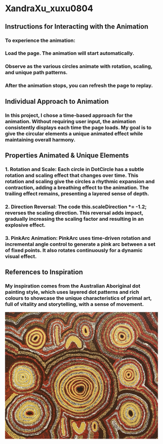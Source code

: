 # XandraXu_xuxu0804

## __Instructions for Interacting with the Animation__
### To experience the animation:
### Load the page. The animation will start automatically.
### Observe as the various circles animate with rotation, scaling, and unique path patterns.
### After the animation stops, you can refresh the page to replay.

## __Individual Approach to Animation__
### In this project, I chose a __time-based__ approach for the animation. Without requiring user input, the animation consistently displays each time the page loads. My goal is to give the circular elements a unique animated effect while maintaining overall harmony.

## __Properties Animated & Unique Elements__
### __1. Rotation and Scale:__ Each circle in DotCircle has a subtle rotation and scaling effect that changes over time. This rotation and scaling give the circles a rhythmic expansion and contraction, adding a breathing effect to the animation. The trailing effect remains, presenting a layered sense of depth.
### __2. Direction Reversal:__ The code this.scaleDirection *= -1.2; reverses the scaling direction. This reversal adds impact, gradually increasing the scaling factor and resulting in an explosive effect.
### __3. PinkArc Animation:__ PinkArc uses time-driven rotation and incremental angle control to generate a pink arc between a set of fixed points. It also rotates continuously for a dynamic visual effect.

## __References to Inspiration__
### My inspiration comes from the Australian Aboriginal dot painting style, which uses layered dot patterns and rich colours to showcase the unique characteristics of primal art, full of vitality and storytelling, with a sense of movement.
![An image of the Mona Lisa](readmeImages/reference1.jpg)


